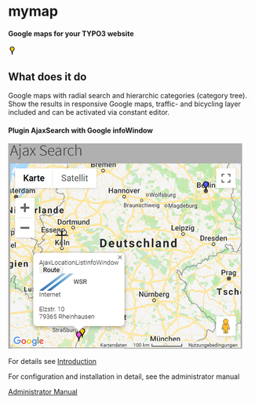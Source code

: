 # mymap

#### Google maps for your TYPO3 website

![Icon](/ext_icon.png "Extension icon")


What does it do
---------------

Google maps with radial search and hierarchic categories (category tree).
Show the results in responsive Google maps, traffic- and bicycling layer included and can be activated via constant editor.

#### Plugin AjaxSearch with Google infoWindow
![Map](Documentation/Images/Introduction/AjaxSearch1.png "AjaxSearch")



For details see [Introduction](https://github.com/joachimruhs/mymap/blob/master/Documentation/Introduction/Index.rst "Introduction")

For configuration and installation in detail, see the administrator manual

[Administrator Manual](https://github.com/joachimruhs/mymap/blob/master/Documentation/AdministratorManual/Index.rst "Administrator Manual")

